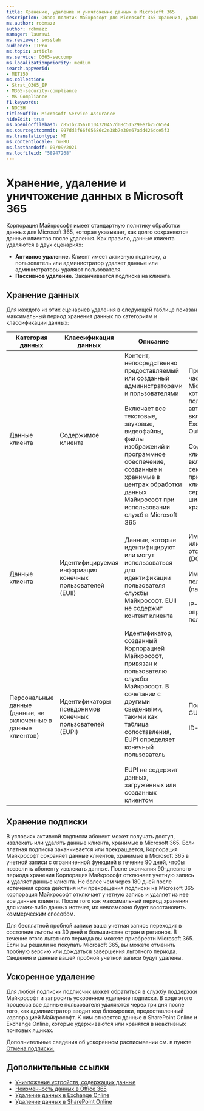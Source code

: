 ```yaml
---
title: Хранение, удаление и уничтожение данных в Microsoft 365
description: Обзор политик Майкрософт для Microsoft 365 хранения, удаления и уничтожения данных.
ms.author: robmazz
author: robmazz
manager: laurawi
ms.reviewer: sosstah
audience: ITPro
ms.topic: article
ms.service: O365-seccomp
ms.localizationpriority: medium
search.appverid:
- MET150
ms.collection:
- Strat_O365_IP
- M365-security-compliance
- MS-Compliance
f1.keywords:
- NOCSH
titleSuffix: Microsoft Service Assurance
hideEdit: true
ms.openlocfilehash: c851b235a70104720457d08c51529ee7b25c65e4
ms.sourcegitcommit: 997dd3f66f65686c2e38b7e30e67add426dce5f3
ms.translationtype: MT
ms.contentlocale: ru-RU
ms.lasthandoff: 09/09/2021
ms.locfileid: "58947268"
---
```

# <a name="data-retention-deletion-and-destruction-in-microsoft-365"></a>Хранение, удаление и уничтожение данных в Microsoft 365

Корпорация Майкрософт имеет стандартную политику обработки данных для Microsoft 365, которая указывает, как долго сохраняются данные клиентов после удаления. Как правило, данные клиента удаляются в двух сценариях:

- **Активное удаление.** Клиент имеет активную подписку, а пользователь или администратор удаляет данные или администраторы удаляют пользователя.
- **Пассивное удаление.** Заканчивается подписка на клиента.

## <a name="data-retention"></a>Хранение данных

Для каждого из этих сценариев удаления в следующей таблице показан максимальный период хранения данных по категориям и классификации данных:

| Категория данных | Классификация данных | Описание | Примеры | Период хранения |
|-----------------|-----------------|-----------------|----------------------------------|-------------------------------|
| Данные клиента | Содержимое клиента| Контент, непосредственно предоставляемый или созданный администраторами и пользователями <br><br> Включает все текстовые, звуковые, видеофайлы, файлы изображений и программное обеспечение, созданные и хранимые в центрах обработки данных Майкрософт при использовании служб в Microsoft 365 | Примеры наиболее часто используемых Microsoft 365, которые позволяют пользователям автору данных, включают Word, Excel, PowerPoint, Outlook и OneNote <br><br> Содержимое клиента также включает в себя секреты, которые принадлежат клиентам (пароли, сертификаты, ключи шифрования, ключи хранения) | **Сценарий активного удаления:** не более 30 дней <br><br> **Сценарий пассивного удаления:** не более 180 дней |
| Данные клиента | Идентифицируемая информация конечных пользователей (EUII) | Данные, которые идентифицируют или могут использоваться для идентификации пользователя службы Майкрософт. EUII не содержит контент клиента | Имя пользователя или имя отображения (DOMAIN\UserName) <br><br> Имя основного пользователя (name@domain) <br><br>  IP-адреса, определенные пользователю | **Сценарий активного удаления:** не более 180 дней (только действие администратора клиента) <br><br> **Сценарий пассивного удаления:** не более 180 дней |
| Персональные данные <br> (данные, не включенные в данные клиентов) | Идентификаторы псевдонимов конечных пользователей (EUPI) | Идентификатор, созданный Корпорацией Майкрософт, привязан к пользователю службы Майкрософт. В сочетании с другими сведениями, такими как таблица сопоставления, EUPI определяет конечный пользователь <br><br> EUPI не содержит данных, загруженных или созданных клиентом | Пользовательские GUID, PUID или SID <br><br> ID-ы сеанса | **Сценарий активного удаления:** не более 30 дней <br><br> **Сценарий пассивного удаления:** не более 180 дней |

## <a name="subscription-retention"></a>Хранение подписки

В условиях активной подписки абонент может получать доступ, извлекать или удалять данные клиента, хранимые в Microsoft 365. Если платная подписка заканчивается или прекращается, Корпорация Майкрософт сохраняет данные клиентов, хранимые в Microsoft 365 в учетной записи с ограниченной функцией в течение 90 дней, чтобы позволить абоненту извлекать данные. После окончания 90-дневного периода хранения Корпорация Майкрософт отключает учетную запись и удаляет данные клиента. Не более чем через 180 дней после истечения срока действия или прекращения подписки на Microsoft 365 корпорация Майкрософт отключает учетную запись и удаляет из нее все данные клиента. После того как максимальный период хранения для каких-либо данных истечет, их невозможно будет восстановить коммерческим способом.

Для бесплатной пробной записи ваша учетная запись переходит в состояние льготы на 30 дней в большинстве стран и регионов. В течение этого льготного периода вы можете приобрести Microsoft 365. Если вы решили не покупать Microsoft 365, вы можете отменить пробную версию или дождаться завершения льготного периода. Сведения и данные вашей пробной учетной записи будут удалены.

## <a name="expedited-deletion"></a>Ускоренное удаление

Для любой подписки подписчик может обратиться в службу поддержки Майкрософт и запросить ускоренное удаление подписки. В ходе этого процесса все данные пользователя удаляются через три дня после того, как администратор вводит код блокировки, предоставленный корпорацией Майкрософт. К ним относятся данные в SharePoint Online и Exchange Online, которые удерживаются или хранятся в неактивных почтовых ящиках.

Дополнительные сведения об ускоренном расписывении см. в пункте [Отмена подписки.](/microsoft-365/commerce/subscriptions/cancel-your-subscription)

## <a name="related-links"></a>Дополнительные ссылки

- [Уничтожение устройств, содержащих данные](assurance-data-bearing-device-destruction.md)
- [Неизменность данных в Office 365](assurance-data-immutability.md)
- [Удаление данных в Exchange Online](assurance-exchange-online-data-deletion.md)
- [Удаление данных в SharePoint Online](assurance-sharepoint-online-data-deletion.md)
